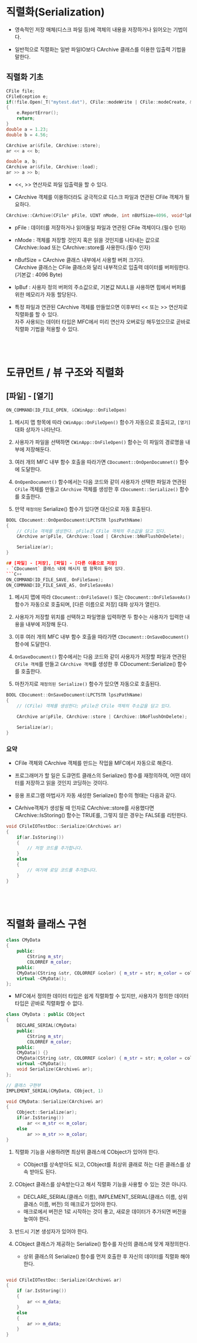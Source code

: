 # 직렬화(Serialization)
- 영속적인 저장 매체(디스크 파일 등)에 객체의 내용을 저장하거나 읽어오는 기법이다.

- 일반적으로 직렬화는 일반 파일IO보다 CArchive 클래스를 이용한 입출력 기법을 말한다.

## 직렬화 기초

```C++
CFile file;
CFileEception e;
if(!file.Open(_T("mytest.dat"), CFile::modeWrite | CFile::modeCreate, &e))
{
    e.ReportError();
    return;
}
double a = 1.23;
double b = 4.56;

CArchive ar(&file, CArchive::store);
ar << a << b;
```

```C++
double a, b;
CArchive ar(&file, CArchive::load);
ar >> a >> b;
```
- <<, >> 연산자로 파일 입출력을 할 수 있다.

- CArchive 객체를 이용하더라도 궁극적으로 디스크 파일과 연관된 CFile 객체가 필요하다.

```C++
CArchive::CArhive(CFile* pFile, UINT nMode, int nBUfSize=4096, void*lpBuf=NULL);
```
- pFile : 데이터를 저장하거나 읽어들일 파일과 연관된 CFile 객체이다.(필수 인자)
- nMode : 객체를 저장할 것인지 혹은 읽을 것인지를 나타내는 값으로 CArchive::load 또는 CArchive::store를 사용한다.(필수 인자)
- nBufSize = CArchive 클래스 내부에서 사용할 버퍼 크기다. <br>CArchive 클래스는 CFile 클래스와 달리 내부적으로 입출력 데이터를 버퍼링한다.(기본값 : 4096 Byte)

- lpBuf : 사용자 정의 버퍼의 주소값으로, 기본값 NULL을 사용하면 힙에서 버퍼를 위한 메모리가 자동 할당된다.

- 특정 파일과 연관된 CArchive 객체를 만들었으면 이후부터 << 또는 >> 연산자로 직렬화를 할 수 있다.<br> 자주 사용되는 데이터 타입은 MFC에서 미리 연산자 오버로딩 해두었으므로 곧바로 직렬화 기법을 적용할 수 있다.

<br><br>

# 도큐먼트 / 뷰 구조와 직렬화

## [파일] - [열기] 
```c++
ON_COMMAND(ID_FILE_OPEN, &CWinApp::OnFileOpen)
```
1. 메시지 맵 항목에 따라 `CWinApp::OnFileOpen()` 함수가 자동으로 호출되고, `[열기]` 대화 상자가 나타난다.

2. 사용자가 파일을 선택하면 `CWinApp::OnFileOpen()` 함수는 이 파일의 경로명을 내부에 저장해둔다.

3. 여러 개의 MFC 내부 함수 호출을 따라가면 `CDocument::OnOpenDocumnet()` 함수에 도달한다.

4. `OnOpenDocument()` 함수에서는 다음 코드와 같이 사용자가 선택한 파일과 연관된 `CFile` 객체를 만들고 `CArchive` 객체를 생성한 후 `CDocument::Serialize()` 함수를 호출한다.

5. 만약 `재정의된` Serialize() 함수가 있다면 대신으로 자동 호출된다.

```c++
BOOL CDocument::OnOpenDocument(LPCTSTR lpszPathName)
{
    // CFile 객체를 생성한다. pFile은 CFile 객체의 주소값을 담고 있다.
    CArchive ar(pFile, CArchive::load | CArchive::bNoFlushOnDelete);

    Serialize(ar);
}

## [파일] - [저장], [파일] - [다른 이름으로 저장]
- `CDocument` 클래스 내에 메시지 맵 항목이 들어 있다.
```C++
ON_COMMAND(ID_FILE_SAVE, OnFileSave);
ON_COMMAND(ID_FILE_SAVE_AS, OnFileSaveAs)
```

1. 메시지 맵에 따라 `CDocument::OnFileSave()` 또는 `CDocument::OnFileSaveAs()` 함수가 자동으로 호출되며, [다른 이름으로 저장] 대화 상자가 열린다.

2. 사용자가 저장할 위치를 선택하고 파일명을 입력하면 두 함수는 사용자가 입력한 내용을 내부에 저장해 둔다.

3. 이후 여러 개의 MFC 내부 함수 호출을 따라가면 `CDocument::OnSaveDocument()` 함수에 도달한다.

4. `OnSaveDocument()` 함수에서는 다음 코드와 같이 사용자가 저장할 파일과 연관된 `CFile 객체`를 만들고 `CArchive 객체`를 생성한 후 CDocument::Serialize() 함수를 호출한다.

5. 마찬가지로 `재정의된 Serialize()` 함수가 있으면 자동으로 호출된다.

```C++
BOOL CDocument::OnSaveDocument(LPCTSTR lpszPathName)
{
    // (CFile) 객체를 생성한다; pFile은 CFile 객체의 주소값을 담고 있다.

    CArchive ar(pFile, CArchive::store | CArchive::bNoFlushOnDelete);

    Serialize(ar);
}
```

### 요약
- CFile 객체와 CArchive 객체를 만드는 작업을 MFC에서 자동으로 해준다.

- 프로그래머가 할 일은 도큐먼트 클래스의 Serialize() 함수를 재정의하여, 어떤 데이터를 저장하고 읽을 것인지 코딩하는 것이다.

- 응용 프로그램 마법사가 자동 새성한 Serialize() 함수의 형태는 다음과 같다.

- CArhive객체가 생성될 때 인자로 CArchive::store를 사용했다면 CArchive::IsStoring() 함수는 TRUE를, 그렇지 않은 경우는 FALSE를 리턴한다.

```c++
void CFileIOTestDoc::Serialize(CArchive& ar)
{
    if(ar.IsStoring())
    {
        // 저장 코드를 추가합니다.
    }
    else
    {
        // 여기에 로딩 코드를 추가합니다.
    }
}
```

<br><br>

# 직렬화 클래스 구현
```C++
class CMyData
{
    public:
        CString m_str;
        COLORREF m_color;
    public:
    CMyData(CString &str, COLORREF &color) { m_str = str; m_color = color; }
    virtual ~CMyData();
};
```
- MFC에서 정의한 데이터 타입은 쉽게 직렬화할 수 있지만, 사용자가 정의한 데이터 타입은 곧바로 직렬화할 수 없다.

```C++
class CMyData : public CObject
{
    DECLARE_SERIAL(CMyData)
    public:
        CString m_str;
        COLORREF m_color;
    public:
    CMyData() {}
    CMyData(CString &str, COLORREF &color) { m_str = str; m_color = color; }
    virtual ~CMyData();
    void Serialize(CArchive& ar);
};

// 클래스 구현부
IMPLEMENT_SERIAL(CMyData, CObject, 1)

void CMyData::Serialize(CArchive& ar)
{
    CObject::Serialize(ar);
    if(ar.IsStoring())
        ar << m_str << m_color;
    else
        ar >> m_str >> m_color;
}
```

1. 직렬화 기능을 사용하려면 최상위 클래스에 CObject가 있어야 한다. 
    - CObject를 상속받아도 되고, CObject를 최상위 클래로 하는 다른 클래스를 상속 받아도 된다.

2. CObject 클래스를 상속받는다고 해서 직렬화 기능을 사용할 수 있는 것은 아니다.
    - DECLARE_SERIAL(클래스 이름), IMPLEMENT_SERIAL(클래스 이름, 상위 클래스 이름, 버전) 의 매크로가 있어야 한다.
    - 매크로에서 버전은 1로 시작하는 것이 좋고, 새로운 데이터가 추가되면 버전을 높여야 한다.

3. 반드시 기본 생성자가 있어야 한다.

4. CObject 클래스가 제공하는 Serialize() 함수를 자신의 클래스에 맞게 재정의한다.
    - 상위 클래스의 Serialize() 함수를 먼저 호출한 후 자신의 데이터를 직렬화 해야한다.

```C++

void CFileIOTestDoc::Serialize(CArchive& ar)
{
	if (ar.IsStoring())
	{
        ar << m_data;
	}
	else
	{
        ar >> m_data;
	}
}

```